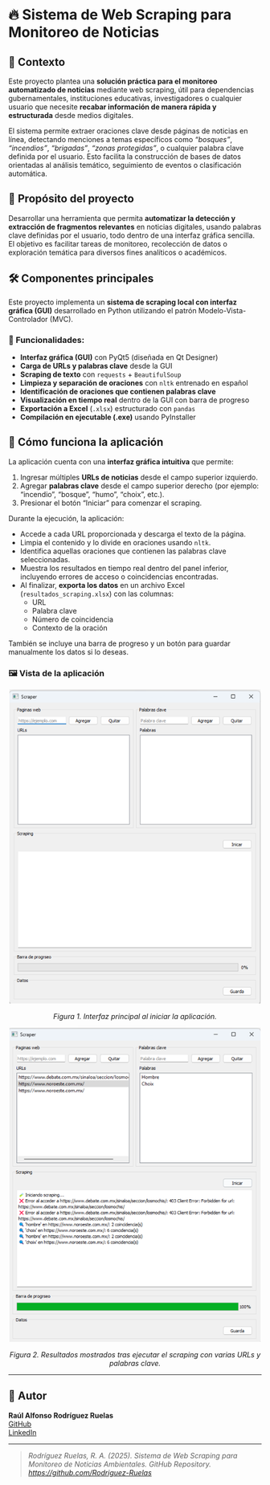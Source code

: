 # 🔥 Sistema de Web Scraping para Monitoreo de Noticias

## 🧪 Contexto

Este proyecto plantea una **solución práctica para el monitoreo automatizado de noticias** mediante web scraping, útil para dependencias gubernamentales, instituciones educativas, investigadores o cualquier usuario que necesite **recabar información de manera rápida y estructurada** desde medios digitales.

El sistema permite extraer oraciones clave desde páginas de noticias en línea, detectando menciones a temas específicos como *“bosques”*, *“incendios”*, *“brigadas”*, *“zonas protegidas”*, o cualquier palabra clave definida por el usuario. Esto facilita la construcción de bases de datos orientadas al análisis temático, seguimiento de eventos o clasificación automática.

## 🎯 Propósito del proyecto

Desarrollar una herramienta que permita **automatizar la detección y extracción de fragmentos relevantes** en noticias digitales, usando palabras clave definidas por el usuario, todo dentro de una interfaz gráfica sencilla. El objetivo es facilitar tareas de monitoreo, recolección de datos o exploración temática para diversos fines analíticos o académicos.

## 🛠️ Componentes principales

Este proyecto implementa un **sistema de scraping local con interfaz gráfica (GUI)** desarrollado en Python utilizando el patrón Modelo-Vista-Controlador (MVC).

### 🔧 Funcionalidades:

- **Interfaz gráfica (GUI)** con PyQt5 (diseñada en Qt Designer)
- **Carga de URLs y palabras clave** desde la GUI
- **Scraping de texto** con `requests` + `BeautifulSoup`
- **Limpieza y separación de oraciones** con `nltk` entrenado en español
- **Identificación de oraciones que contienen palabras clave**
- **Visualización en tiempo real** dentro de la GUI con barra de progreso
- **Exportación a Excel** (`.xlsx`) estructurado con `pandas`
- **Compilación en ejecutable (.exe)** usando PyInstaller

## 🧩 Cómo funciona la aplicación

La aplicación cuenta con una **interfaz gráfica intuitiva** que permite:

1. Ingresar múltiples **URLs de noticias** desde el campo superior izquierdo.  
2. Agregar **palabras clave** desde el campo superior derecho (por ejemplo: “incendio”, “bosque”, “humo”, “choix”, etc.).  
3. Presionar el botón “Iniciar” para comenzar el scraping.

Durante la ejecución, la aplicación:

- Accede a cada URL proporcionada y descarga el texto de la página.
- Limpia el contenido y lo divide en oraciones usando `nltk`.
- Identifica aquellas oraciones que contienen las palabras clave seleccionadas.
- Muestra los resultados en tiempo real dentro del panel inferior, incluyendo errores de acceso o coincidencias encontradas.
- Al finalizar, **exporta los datos** en un archivo Excel (`resultados_scraping.xlsx`) con las columnas:
  - URL
  - Palabra clave
  - Número de coincidencia
  - Contexto de la oración

También se incluye una barra de progreso y un botón para guardar manualmente los datos si lo deseas.

### 🖼️ Vista de la aplicación

<p align="center">
  <img src="https://github.com/Rodriguez-Ruelas/Webscraping-en-plataformas-de-noticias/blob/main/Image/01_app.PNG" width="500">
</p>
<p align="center"><em>Figura 1. Interfaz principal al iniciar la aplicación.</em></p>

<p align="center">
  <img src="https://github.com/Rodriguez-Ruelas/Webscraping-en-plataformas-de-noticias/blob/main/Image/02_app.PNG" width="500">
</p>
<p align="center"><em>Figura 2. Resultados mostrados tras ejecutar el scraping con varias URLs y palabras clave.</em></p>

---

## 👤 Autor

**Raúl Alfonso Rodríguez Ruelas**  
[GitHub](https://github.com/Rodriguez-Ruelas)  
[LinkedIn](https://www.linkedin.com/in/raul-rodriguez-ruelas-20634a171/)

---

> *Rodríguez Ruelas, R. A. (2025). Sistema de Web Scraping para Monitoreo de Noticias Ambientales. GitHub Repository. https://github.com/Rodriguez-Ruelas*
